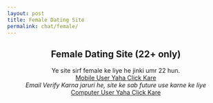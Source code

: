 ```yaml
---
layout: post
title: Female Dating Site  
permalink: chat/female/
---
```

<center>
<div class="jumbotron">
  <h2>Female Dating Site (22+ only)</h2>
 <p> Ye site sirf female ke liye he jinki umr 22 hun. <br/>
  <a class="btn btn-primary btn-lg" href="http://mmtrkbb.com/mt/y224x2c484s233t224q2u234/" role="button"> Mobile User Yaha Click Kare </a><br/>
    <i>Email Verify Karna jaruri he, site ke sab future use karne ke liye</i><br/>
 <a class="btn btn-primary btn-lg" href="http://mmtrkbb.com/mt/y224x2c484t233t224q2u234/" role="button"> Computer User Yaha Click Kare </a></p>
 </center>
</div>

